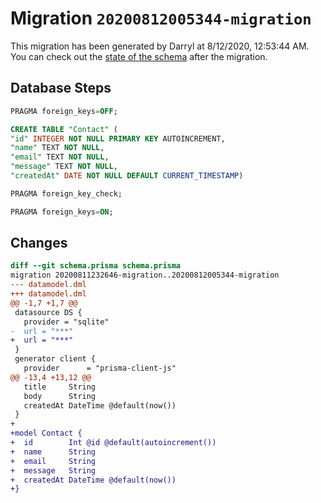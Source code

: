 # Migration `20200812005344-migration`

This migration has been generated by Darryl at 8/12/2020, 12:53:44 AM.
You can check out the [state of the schema](./schema.prisma) after the migration.

## Database Steps

```sql
PRAGMA foreign_keys=OFF;

CREATE TABLE "Contact" (
"id" INTEGER NOT NULL PRIMARY KEY AUTOINCREMENT,
"name" TEXT NOT NULL,
"email" TEXT NOT NULL,
"message" TEXT NOT NULL,
"createdAt" DATE NOT NULL DEFAULT CURRENT_TIMESTAMP)

PRAGMA foreign_key_check;

PRAGMA foreign_keys=ON;
```

## Changes

```diff
diff --git schema.prisma schema.prisma
migration 20200811232646-migration..20200812005344-migration
--- datamodel.dml
+++ datamodel.dml
@@ -1,7 +1,7 @@
 datasource DS {
   provider = "sqlite"
-  url = "***"
+  url = "***"
 }
 generator client {
   provider      = "prisma-client-js"
@@ -13,4 +13,12 @@
   title     String
   body      String
   createdAt DateTime @default(now())
 }
+
+model Contact {
+  id        Int @id @default(autoincrement())
+  name      String
+  email     String
+  message   String
+  createdAt DateTime @default(now())
+}
```


